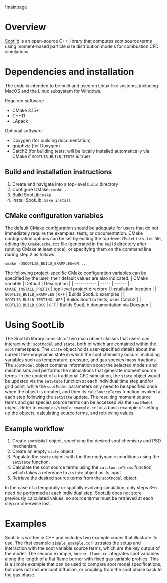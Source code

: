 
\mainpage

<!-- #################################################################### -->

# Overview

[Sootlib](https://github.com/BYUignite/sootlib.git) is an open-source C++ library that computes soot source terms using moment-based particle size distribution models for combustion CFD simulations.

# Dependencies and installation

The code is intended to be built and used on Linux-like systems, including MacOS and the Linux subsystem for Windows.

Required software:
* CMake 3.15+
* C++11
* LApack

Optional software:
* Doxygen (for building documentation)
* graphviz (for Doxygen)
* Catch2 (for building tests; will be locally installed automatically via CMake if `SOOTLIB_BUILD_TESTS` is true)

## Build and installation instructions
1. Create and navigate into a top-level `build` directory
2. Configure CMake: `cmake ..`
3. Build SootLib: `make`
4. Install SootLib: `make install`

## CMake configuration variables
The default CMake configuration should be adequate for users that do not immediately require the examples, tests, or documentation. CMake configuration options can be set by editing the top-level `CMakeLists.txt` file, editing the `CMakeCache.txt` file (generated in the `build` directory after running CMake at least once), or specifying them on the command line during step 2 as follows:
```
cmake -DSOOTLIB_BUILD_EXAMPLES=ON ..
```

The following project-specific CMake configuration variables can be specified by the user; their default values are also indicated.
| CMake variable | Default | Description |
| ----------- | ----- | ------ |
| `CMAKE_INSTALL_PREFIX`   | top-level project directory | Installation location |
| `SOOTLIB_BUILD_EXAMPLES` | `OFF` | Builds SootLib examples |
| `SOOTLIB_BUILD_TESTING`  | `OFF` | Builds SootLib tests; uses Catch2 |
| `SOOTLIB_BUILD_DOCS`     | `OFF` | Builds SootLib documentation via Doxygen |

# Using SootLib

The SootLib library consists of two main object classes that users can interact with: `sootModel` and `state`, both of which are contained within the `soot` namespace. The `state` object holds user-specified details about the current thermodynamic state in which the soot chemistry occurs, including variables such as temperature, pressure, and gas species mass fractions. The `sootModel` object contains information about the selected models and mechanisms and performs the calculations that generate moment source terms. In the context of a traditional CFD simulation, the `state` object would be updated via the `setState` function at each individual time step and/or grid point, while the `sootModel` parameters only need to be specified once when the object is created, and then its `calcSourceTerms` function invoked at each step following the `setState` update. The resulting moment source terms and gas species source terms can be accessed via the `sootModel` object. Refer to `examples/simple_example.cc` for a basic example of setting up the objects, calculating source terms, and retrieving values.

## Example workflow
1. Create `sootModel` object, specifying the desired soot chemistry and PSD mechanism.
2. Create an empty `state` object.
3. Populate the `state` object with the thermodynamic conditions using the `setState` function.
4. Calculate the soot source terms using the `calcSourceTerms` function, which takes a reference to a `state` object as its input.
5. Retrieve the desired source terms from the `sootModel` object.

In the case of a temporally or spatially evolving simulation, only steps 3–5 need be performed at each individual step. SootLib does not store previously calculated values, so source terms must be retrieved at each step or otherwise lost.

# Examples

Sootlib is written in C++ and includes two example codes that illustrate its use. The first example ```simple_example.cc``` illustrates the setup and interaction with the soot variable source terms, which are the key output of the model. The second example, ```burner_flame.cc``` integrates soot variables along the length of a flat flame burner with fixed gas variable profiles. This is a simple example that can be used to compare soot model specifications, but does not include soot diffusion, or coupling from the soot phase back to the gas phase.

